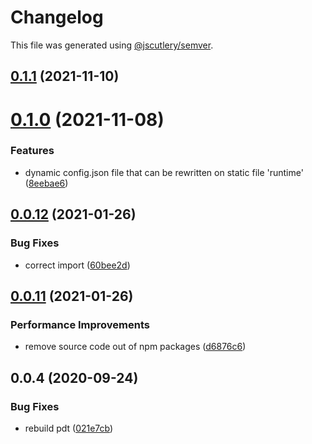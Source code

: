 # Changelog

This file was generated using [@jscutlery/semver](https://github.com/jscutlery/semver).

## [0.1.1](https://github.com/platyplus/platydev/compare/util-data@0.1.0...util-data@0.1.1) (2021-11-10)

# [0.1.0](https://github.com/platyplus/platydev/compare/util-data@0.0.12...util-data@0.1.0) (2021-11-08)

### Features

- dynamic config.json file that can be rewritten on static file 'runtime' ([8eebae6](https://github.com/platyplus/platydev/commit/8eebae64d4039e6a05503abb58b03c11dfaaf9b6))

## [0.0.12](https://github.com/platyplus/platyplus/compare/@platyplus/data@0.0.11...@platyplus/data@0.0.12) (2021-01-26)

### Bug Fixes

- correct import ([60bee2d](https://github.com/platyplus/platyplus/commit/60bee2d62db7b84b83e2ae9410685219012f6244))

## [0.0.11](https://github.com/platyplus/platyplus/compare/@platyplus/data@0.0.10...@platyplus/data@0.0.11) (2021-01-26)

### Performance Improvements

- remove source code out of npm packages ([d6876c6](https://github.com/platyplus/platyplus/commit/d6876c64efa6f12afd9aa0fd5c618c0e3ba3c705))

## 0.0.4 (2020-09-24)

### Bug Fixes

- rebuild pdt ([021e7cb](https://github.com/platyplus/platyplus/commit/021e7cb617ad0fe251d134395196050f64c72d08))
